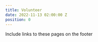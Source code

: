 ```yaml
---
title: Volunteer
date: 2022-11-13 02:00:00 Z
position: 0
---
```


Include links to these pages on the footer